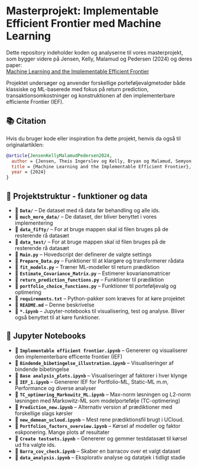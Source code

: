 # Masterprojekt: Implementable Efficient Frontier med Machine Learning

Dette repository indeholder koden og analyserne til vores masterprojekt, som bygger videre på Jensen, Kelly, Malamud og Pedersen (2024) og deres paper:  
[Machine Learning and the Implementable Efficient Frontier](https://papers.ssrn.com/sol3/papers.cfm?abstract_id=4187217)

Projektet undersøger og anvender forskellige porteføljevalgmetoder både klassiske og ML-baserede med fokus på return prediction, transaktionsomkostninger og konstruktionen af den implementerbare efficiente Frontier (IEF).

## 📚 Citation

Hvis du bruger kode eller inspiration fra dette projekt, henvis da også til originalartiklen:

```bibtex
@article{JensenKellyMalamudPedersen2024,
  author = {Jensen, Theis Ingerslev og Kelly, Bryan og Malamud, Semyon og Pedersen, Lasse Heje},
  title = {Machine Learning and the Implementable Efficient Frontier},
  year = {2024}
}
```

## 📁 Projektstruktur - funktioner og data
- 📂 **`Data/`** – De dataset med rå data før behandling og alle ids.
- 📂 **`much_more_data/`** – De dataset, der bliver benyttet i vores implementering
- 📂 **`data_fifty/`** – For at bruge mappen skal id filen bruges på de resterende rå datasæt 
- 📂 **`data_test/`** – For at bruge mappen skal id filen bruges på de resterende rå datasæt
- 📄 **`Main.py`** – Hovedscript der definerer de valgte settings 
- 📄 **`Prepare_Data.py`** – Funktioner til at klargøre og transformerer rådata
- 📄 **`fit_models.py`** – Træner ML-modeller til return prædiktion  
- 📄 **`Estimate_Covariance_Matrix.py`** – Estimerer kovariansmatricer
- 📄 **`return_prediction_functions.py`** – Funktioner til prædiktion
- 📄 **`portfolio_choice_functions.py`** – Funktioner til porteføljevalg og optimering  
- 📄 **`requirements.txt`** – Python-pakker som kræves for at køre projektet  
- 📄 **`README.md`** – Denne beskrivelse  
- 📓 **`*.ipynb`** – Jupyter-notebooks til visualisering, test og analyse. Bliver også benyttet til at køre funktioner.

## 📓 Jupyter Notebooks

- 📓 **`Implementable efficient frontier.ipynb`** – Genererer og visualiserer den implementerbare efficente frontier (IEF) 
- 📓 **`Bindende_bibetingelse_illustration.ipynb`** – Visualiseringer af bindende bibetingelse
- 📓 **`Base analysis_plots.ipynb`** – Visualiseringer af faktorer i hver klynge 
- 📓 **`IEF_1.ipynb`** – Genererer IEF for Portfolio-ML, Static-ML m.m, Performance og diverse analyser 
- 📓 **`TC_optimering_Markowitz_ML.ipynb`** – Max-norm løsningen og L2-norm løsningen med Markowitz-ML som modelportefølje (TC-optimering)
- 📓 **`Prediction_new.ipynb`** – Alternativ version af prædiktioner med forskellige slags kørsler  
- 📓 **`new_demean_ucloud.ipynb`** – Mest rene prædiktionsfil brugt i UCloud.  
- 📓 **`Portfolios_factors_overview.ipynb`** – Kørsel af modeller og faktor eskponering. Mange plots af resultater 
- 📓 **`Create testsets.ipynb`** – Genererer og gemmer testdatasæt til kørsel ud fra valgte ids.
- 📓 **`Barra_cov_check.ipynb`** – Skaber en barracov over et valgt dataset
- 📓 **`data_analysis.ipynb`** – Eksplorativ analyse og datatjek i tidligt stadie  
